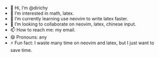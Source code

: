 - 👋 Hi, I’m @dirichy
- 👀 I’m interested in math, latex.
- 🌱 I’m currently learning use neovim to write latex faster. 
- 💞️ I’m looking to collaborate on neovim, latex, chinese input. 
- 📫 How to reach me: my email. 
- 😄 Pronouns: any
- ⚡ Fun fact: I waste many time on neovim and latex, but I just want to save time. 

<!---
dirichy/dirichy is a ✨ special ✨ repository because its `README.md` (this file) appears on your GitHub profile.
You can click the Preview link to take a look at your changes.
--->
